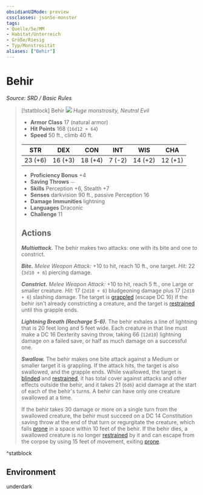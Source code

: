 ```yaml
---
obsidianUIMode: preview
cssclasses: json5e-monster
tags:
- Quelle/5e/MM
- Habitat/Unterreich
- Größe/Riesig
- Typ/Monstrosität
aliases: ["Behir"]
---
```

# Behir
*Source: SRD / Basic Rules*  

> [!statblock] Behir
> ![](compendium/bestiary/monstrosity/token/behir.png#token)
> *Huge monstrosity, Neutral Evil*
> 
> - **Armor Class** 17  (natural armor)
> - **Hit Points** 168 (`16d12 + 64`)
> - **Speed** 50 ft., climb 40 ft.
> 
> |STR|DEX|CON|INT|WIS|CHA|
> |:---:|:---:|:---:|:---:|:---:|:---:|
> |23 (+6)|16 (+3)|18 (+4)| 7 (-2)|14 (+2)|12 (+1)|
> 
> - **Proficiency Bonus** +4
> - **Saving Throws** ⏤
> - **Skills** Perception +6, Stealth +7
> - **Senses** darkvision 90 ft., passive Perception 16
> - **Damage Immunities** lightning
> - **Languages** Draconic
> - **Challenge** 11
> 
> ## Actions
> 
> ***Multiattack.*** The behir makes two attacks: one with its bite and one to constrict.
> 
> ***Bite.*** *Melee Weapon Attack:* +10 to hit, reach 10 ft., one target. *Hit:* 22 (`3d10 + 6`) piercing damage.
> 
> ***Constrict.*** *Melee Weapon Attack:* +10 to hit, reach 5 ft., one Large or smaller creature. *Hit:* 17 (`2d10 + 6`) bludgeoning damage plus 17 (`2d10 + 6`) slashing damage. The target is [grappled](rules/conditions.md#grappled) (escape DC 16) if the behir isn't already constricting a creature, and the target is [restrained](rules/conditions.md#restrained) until this grapple ends.
> 
> ***Lightning Breath (Recharge 5-6).*** The behir exhales a line of lightning that is 20 feet long and 5 feet wide. Each creature in that line must make a DC 16 Dexterity saving throw, taking 66 (`12d10`) lightning damage on a failed save, or half as much damage on a successful one.
> 
> ***Swallow.*** The behir makes one bite attack against a Medium or smaller target it is grappling. If the attack hits, the target is also swallowed, and the grapple ends. While swallowed, the target is [blinded](rules/conditions.md#blinded) and [restrained](rules/conditions.md#restrained), it has total cover against attacks and other effects outside the behir, and it takes 21 (`6d6`) acid damage at the start of each of the behir's turns. A behir can have only one creature swallowed at a time.
> 
> If the behir takes 30 damage or more on a single turn from the swallowed creature, the behir must succeed on a DC 14 Constitution saving throw at the end of that turn or regurgitate the creature, which falls [prone](rules/conditions.md#prone) in a space within 10 feet of the behir. If the behir dies, a swallowed creature is no longer [restrained](rules/conditions.md#restrained) by it and can escape from the corpse by using 15 feet of movement, exiting [prone](rules/conditions.md#prone).
^statblock

## Environment

underdark